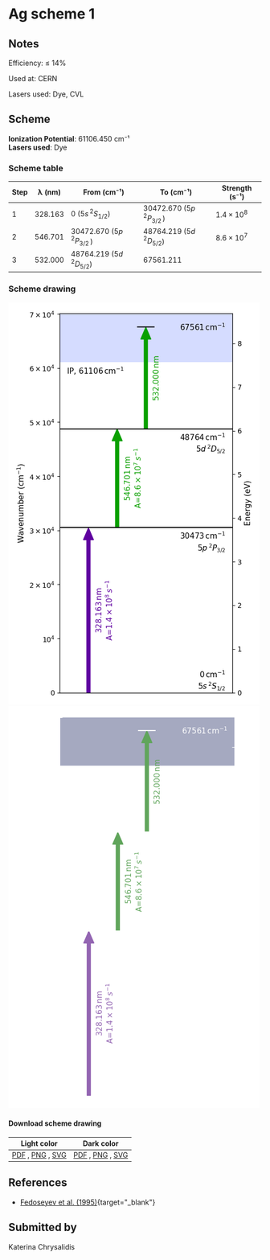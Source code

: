 # Ag scheme 1

## Notes

Efficiency: ≤ 14%

Used at: CERN

Lasers used: Dye, CVL





## Scheme

**Ionization Potential**: 61106.450 cm⁻¹  
**Lasers used**: Dye

### Scheme table

| Step | λ (nm)  |          From (cm⁻¹)          |           To (cm⁻¹)           |   Strength (s⁻¹)    |
| ---- | ------- | ----------------------------- | ----------------------------- | ------------------- |
| 1    | 328.163 | 0 ($5s\,^2S_{1/2}$)           | 30472.670 ($5p\,^2P_{3/2}\,$) | $1.4 \times 10^{8}$ |
| 2    | 546.701 | 30472.670 ($5p\,^2P_{3/2}\,$) | 48764.219 ($5d\,^2D_{5/2}$)   | $8.6 \times 10^{7}$ |
| 3    | 532.000 | 48764.219 ($5d\,^2D_{5/2}$)   | 67561.211                     |                     |


### Scheme drawing

![ag scheme, light mode](ag-001/ag-001-light.png#only-light)
![ag scheme, dark mode](ag-001/ag-001-dark-web.png#only-dark)

#### Download scheme drawing

|                                            Light color                                            |                                           Dark color                                           |
| ------------------------------------------------------------------------------------------------- | ---------------------------------------------------------------------------------------------- |
| [PDF](ag-001/ag-001-light.pdf) , [PNG](ag-001/ag-001-light.png) , [SVG](ag-001/ag-001-light.svg)  | [PDF](ag-001/ag-001-dark.pdf) , [PNG](ag-001/ag-001-dark.png) , [SVG](ag-001/ag-001-dark.svg)  |


## References

  - [Fedoseyev et al. (1995)](https://doi.org/10.1007/BF01297718){target="_blank"}



## Submitted by

Katerina Chrysalidis

